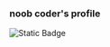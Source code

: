 ### noob coder's profile
<img alt="Static Badge" src="https://img.shields.io/badge/label?style=flat&logo=velog&logoColor=%2320C997&link=https%3A%2F%2Fvelog.io%2F%40ningdol0711%2Fposts">

<!--
**ningdol0711/ningdol0711** is a ✨ _special_ ✨ repository because its `README.md` (this file) appears on your GitHub profile.

Here are some ideas to get you started:

- 🔭 I’m currently working on ...
- 🌱 I’m currently learning ...
- 👯 I’m looking to collaborate on ...
- 🤔 I’m looking for help with ...
- 💬 Ask me about ...
- 📫 How to reach me: ...
- 😄 Pronouns: ...
- ⚡ Fun fact: ...
-->
